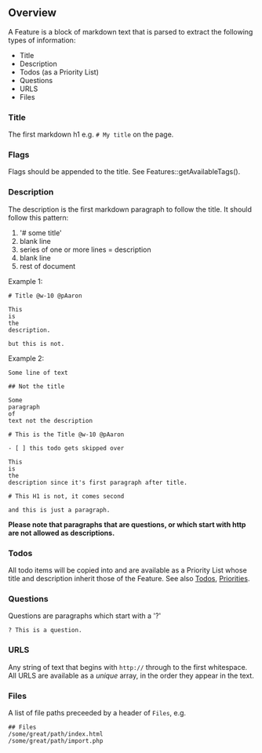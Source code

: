 ## Overview
A Feature is a block of markdown text that is parsed to extract the following types of information:

* Title
* Description
* Todos (as a Priority List)
* Questions
* URLS
* Files

### Title
The first markdown h1 e.g. `# My title` on the page.

### Flags
Flags should be appended to the title.  See Features::getAvailableTags().

### Description
The description is the first markdown paragraph to follow the title.  It should follow this pattern:

1. '# some title'
2. blank line
3. series of one or more lines = description
4. blank line
5. rest of document

Example 1:

    # Title @w-10 @pAaron

    This
    is
    the
    description.

    but this is not.

Example 2:

    Some line of text

    ## Not the title

    Some
    paragraph
    of
    text not the description

    # This is the Title @w-10 @pAaron

    - [ ] this todo gets skipped over

    This
    is
    the
    description since it's first paragraph after title.

    # This H1 is not, it comes second

    and this is just a paragraph.

**Please note that paragraphs that are questions, or which start with http are not allowed as descriptions.**

### Todos
All todo items will be copied into and are available as a Priority List whose title and description inherit those of the Feature. See also [Todos](todo.html), [Priorities](priorities.html).

### Questions
Questions are paragraphs which start with a '?'

    ? This is a question.

### URLS
Any string of text that begins with `http://` through to the first whitespace.  All URLS are available as a _unique_ array, in the order they appear in the text.

### Files
A list of file paths preceeded by a header of `Files`, e.g.

    ## Files
    /some/great/path/index.html
    /some/great/path/import.php